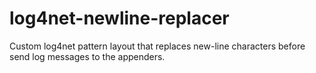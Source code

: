 # log4net-newline-replacer
Custom log4net pattern layout that replaces new-line characters before send log messages to the appenders.
